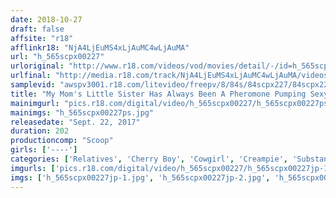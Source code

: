 ```yaml
---
date: 2018-10-27
draft: false
affsite: "r18"
afflinkr18: "NjA4LjEuMS4xLjAuMC4wLjAuMA"
url: "h_565scpx00227"
urloriginal: "http://www.r18.com/videos/vod/movies/detail/-/id=h_565scpx00227"
urlfinal: "http://media.r18.com/track/NjA4LjEuMS4xLjAuMC4wLjAuMA/videos/vod/movies/detail/-/id=h_565scpx00227"
samplevid: "awspv3001.r18.com/litevideo/freepv/8/84s/84scpx227/84scpx227_dmb_w.mp4"
title: "My Mom's Little Sister Has Always Been A Pheromone Pumping Sexy Lady Who Loves Pranks, And Now She's Drugging My Cherry Boy Ass With Aphrodisiacs To Test Their Effectiveness!? When My Cock Goes Out Of Control, It Won't Be Enough To Just Pop My Cherry, I'm Gonna Thrust My Incestual Shaft Into Her Over And Over In Orgasmic Ecstasy!!"
mainimgurl: "pics.r18.com/digital/video/h_565scpx00227/h_565scpx00227ps.jpg"
mainimgs: "h_565scpx00227ps.jpg"
releasedate: "Sept. 22, 2017"
duration: 202
productioncomp: "Scoop"
girls: ['----']
categories: ['Relatives', 'Cherry Boy', 'Cowgirl', 'Creampie', 'Substance Use', 'Hi-Def']
imgurls: ['pics.r18.com/digital/video/h_565scpx00227/h_565scpx00227jp-1.jpg', 'pics.r18.com/digital/video/h_565scpx00227/h_565scpx00227jp-2.jpg', 'pics.r18.com/digital/video/h_565scpx00227/h_565scpx00227jp-3.jpg', 'pics.r18.com/digital/video/h_565scpx00227/h_565scpx00227jp-4.jpg', 'pics.r18.com/digital/video/h_565scpx00227/h_565scpx00227jp-5.jpg', 'pics.r18.com/digital/video/h_565scpx00227/h_565scpx00227jp-6.jpg', 'pics.r18.com/digital/video/h_565scpx00227/h_565scpx00227jp-7.jpg', 'pics.r18.com/digital/video/h_565scpx00227/h_565scpx00227jp-8.jpg', 'pics.r18.com/digital/video/h_565scpx00227/h_565scpx00227jp-9.jpg', 'pics.r18.com/digital/video/h_565scpx00227/h_565scpx00227jp-10.jpg', 'pics.r18.com/digital/video/h_565scpx00227/h_565scpx00227jp-11.jpg', 'pics.r18.com/digital/video/h_565scpx00227/h_565scpx00227jp-12.jpg', 'pics.r18.com/digital/video/h_565scpx00227/h_565scpx00227jp-13.jpg', 'pics.r18.com/digital/video/h_565scpx00227/h_565scpx00227jp-14.jpg', 'pics.r18.com/digital/video/h_565scpx00227/h_565scpx00227jp-15.jpg', 'pics.r18.com/digital/video/h_565scpx00227/h_565scpx00227jp-16.jpg', 'pics.r18.com/digital/video/h_565scpx00227/h_565scpx00227jp-17.jpg', 'pics.r18.com/digital/video/h_565scpx00227/h_565scpx00227jp-18.jpg', 'pics.r18.com/digital/video/h_565scpx00227/h_565scpx00227jp-19.jpg', 'pics.r18.com/digital/video/h_565scpx00227/h_565scpx00227jp-20.jpg']
imgs: ['h_565scpx00227jp-1.jpg', 'h_565scpx00227jp-2.jpg', 'h_565scpx00227jp-3.jpg', 'h_565scpx00227jp-4.jpg', 'h_565scpx00227jp-5.jpg', 'h_565scpx00227jp-6.jpg', 'h_565scpx00227jp-7.jpg', 'h_565scpx00227jp-8.jpg', 'h_565scpx00227jp-9.jpg', 'h_565scpx00227jp-10.jpg', 'h_565scpx00227jp-11.jpg', 'h_565scpx00227jp-12.jpg', 'h_565scpx00227jp-13.jpg', 'h_565scpx00227jp-14.jpg', 'h_565scpx00227jp-15.jpg', 'h_565scpx00227jp-16.jpg', 'h_565scpx00227jp-17.jpg', 'h_565scpx00227jp-18.jpg', 'h_565scpx00227jp-19.jpg', 'h_565scpx00227jp-20.jpg']
---
```

